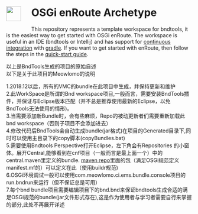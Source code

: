 <h1><img src="http://enroute.osgi.org/img/enroute-logo-64.png" witdh=40px style="float:left;margin: 0 1em 1em 0;width:40px">
OSGi enRoute Archetype</h1>

This repository represents a template workspace for bndtools, it is the easiest way to get started with OSGi enRoute. The workspace is useful in an IDE (bndtools or Intellij) and has support for [continuous integration][2] with [gradle][3]. If you want to get started with enRoute, then follow the steps in the [quick-start guide][1].

以上是BndTools生成的项目的原始自述<br>
以下是关于此项目的Meowlomo的说明<br>

1.2018.12以后，所有的VMC的bundle在此项目中生成，并保持更新和维护<br>
2.此WorkSpace是所谓的Bnd workspace项目,一般而言，需要安装BndTools插件，并保证与Eclipse版本匹配（并不总是推荐使用最新的Eclipse，以免BndTools无法使用的情形)。<br>
3.当需要添加新Bundle时，会有些麻烦，Repo的被动更新者们需要重新加载此bnd workspace（否则子项目不会添加进去）<br>
4.修改代码后BndTools会自动生成bundle(jar格式)在项目的Generated目录下,同时可以使用主目录下的copy脚本(copyBundles.bat)<br>
5.需要使用Bndtools Perspective打开Eclipse，左下角会有Repositories 的小窗体。展开Central,能够看到在cnf项目（一般而言是最上面一个）中的central.maven里定义的bundle. [maven repo][4]里面的包（满足OSGi规范定义manifest.mf的）可以定义在此（使用buildr规范)<br>
6.OSGi环境调试一般可以使用com.meowlomo.ci.ems.bundle.console项目的run.bndrun来运行（但不保证总是可用）<br>
7.每个bnd bundle项目需要编辑项目下的bnd.bnd来保证bndtools生成合适的满足OSGi规范的bundle(jar文件形式存在),这是作为使用者与学习者需要自行来掌握的部分,此处不再展开详述<br>

[1]: http://enroute.osgi.org/quick-start.html
[2]: http://enroute.osgi.org/tutorial_base/800-ci.html
[3]: https://www.gradle.org/
[4]: https://mvnrepository.com/
